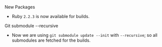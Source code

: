 New Packages

 * Ruby `2.2.3` is now available for builds.

Git submodule --recursive

 * Now we are using `git submodule update --init` with `--recursive`; so all submodules are fetched for the builds.

